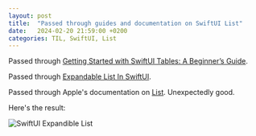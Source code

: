 ```yaml
---
layout: post
title:  "Passed through guides and documentation on SwiftUI List"
date:   2024-02-20 21:59:00 +0200
categories: TIL, SwiftUI, List
---
```

Passed through [Getting Started with SwiftUI Tables: A Beginner’s Guide](https://www.swiftyplace.com/blog/chy7hvne).

Passed through [Expandable List In SwiftUI](https://medium.com/swiftui-forum/expandable-list-in-swiftui-46ce5377c504).

Passed through Apple's documentation on [List](https://developer.apple.com/documentation/swiftui/list). Unexpectedly good.

Here's the result:

![SwiftUI Expandible List](/assets/images/SwiftUIExpandibleList.gif "SwiftUI Expandible List")
